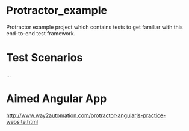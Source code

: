 # Protractor_example

 Protractor example project which contains tests to get familiar with this end-to-end test framework.
 
 
# Test Scenarios

...

# Aimed Angular App

http://www.way2automation.com/protractor-angularjs-practice-website.html

